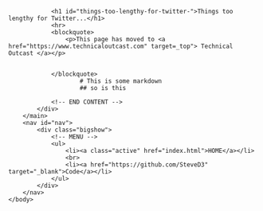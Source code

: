 <!DOCTYPE html>
<html>
	<head>
		<meta http-equiv="Content-Type" content="text/html; charset=utf-8">
		<title>SteveD3</title>
		<link rel="stylesheet" href="style.css">
	</head>
	<body>
		<main>
			<div class="bigshow">
				<!-- CONTENT -->

				<h1 id="things-too-lengthy-for-twitter-">Things too lengthy for Twitter...</h1>
				<hr>
				<blockquote>
					<p>This page has moved to <a href="https://www.technicaloutcast.com" target=_top"> Technical Outcast </a></p>
					
			
				</blockquote>
						# This is some markdown
						## so is this

				<!-- END CONTENT -->
			</div>
		</main>
		<nav id="nav">
			<div class="bigshow">
				<!-- MENU -->
				<ul>
					<li><a class="active" href="index.html">HOME</a></li>
					<br>
					<li><a href="https://github.com/SteveD3" target="_blank">Code</a></li>
				</ul>
			</div>
		</nav>
	</body>
</html>
